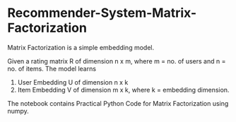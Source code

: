# Recommender-System-Matrix-Factorization
Matrix Factorization is a simple embedding model.

Given a rating matrix R of dimension n x m, where m = no. of users and n = no. of items. The model learns 
1. User Embedding U of dimension n x k 
2. Item Embedding V of dimension m x k, where k = embedding dimension.

The notebook contains Practical Python Code for Matrix Factorization using numpy.
